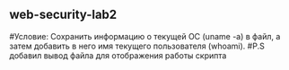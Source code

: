 ## web-security-lab2
#Условие:
Сохранить информацию о текущей ОС (uname -a) в файл, а затем добавить в него имя текущего пользователя (whoami).
#P.S добавил вывод файла для отображения работы скрипта
